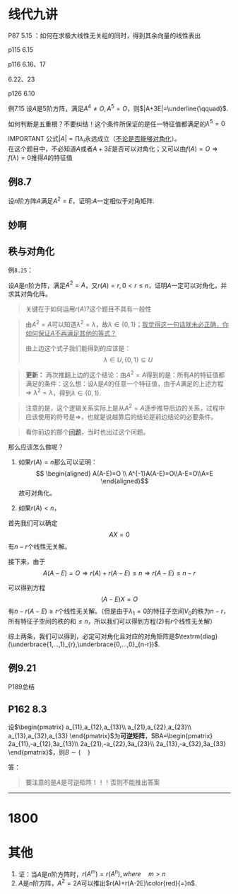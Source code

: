 # 线代九讲
P87 5.15 ：如何在求极大线性无关组的同时，得到其余向量的线性表出

p115   6.15

p116   6.16、17

6.22、23

p126
6.10

<span id="jump">例7.15</span>
设$A$是5阶方阵，满足$A^4\ne O,A^5=O$，则$|A+3E|=\underline{\qquad}$.

如何判断是五重根？不要纠结！这个条件所保证的是任一特征值都满足的$\lambda^5=0$

IMPORTANT 公式$|A|=\prod\lambda_i$永远成立（<u>不论是否能够对角化</u>）。    
在这个题目中，不必知道$A$或者$A+3E$是否可以对角化；又可以由$f(A)=O\Rightarrow f(\lambda)=0$推得$A$的特征值

## 例8.7
设$n$阶方阵$A$满足$A^2=E$，证明:$A$一定相似于对角矩阵.

妙啊
---

## 秩与对角化
例`8.25`：

设$A$是$n$阶方阵，满足$A^2=A$，又$r(A)=r,0 \lt r\le n$，证明$A$一定可以对角化，并求其对角化阵。

> 关键在于如何运用$r(A)$?这个题目不具有一般性

> 由$A^2=A$可以知道$\lambda^2=\lambda$，故$\lambda \in{\{0,1\}}$；<u>我觉得这一句话就未必正确，你如何保证$A$不再满足其他的等式？</u>
> 
> 由上边这个式子我们能得到的应该是：
> $$ \lambda \in{U},\{0,1\}\subseteq{U} $$

> **更新：** 再次推翻上边的这个结论：由$A^2=A$得到的是：所有$A$的特征值都满足的条件：这么想：设$\lambda$是$A$的任意一个特征值，由于$A$满足的上述方程$\Rightarrow\lambda^2=\lambda$，得到$\lambda\in{\{0,1\}}$.

> 注意的是，这个逻辑关系实际上是从$A^2=A$逐步推导后边的关系，过程中应该使用的符号是$\Rightarrow$，也就是说越靠后的结论是前边结论的必要条件。

> 看你前边的那个[问题](#jump)，当时也出过这个问题。

那么应该怎么做呢？

1. 如果$r(A)=n$那么可以证明：
$$ \begin{aligned}
     A(A-E)=O \\ A^{-1}A(A-E)=O\\A-E=O\\A=E
\end{aligned}$$
故可对角化。

2. 如果$r(A)<n$，
 
首先我们可以确定
$$AX=0\tag{1}$$
有$n-r$个线性无关解。

接下来，由于
$$A(A-E)=O \Rightarrow r(A)+r(A-E)\le{n} \Rightarrow{r(A-E)\le{n-r}}$$

可以得到方程
$$ (A-E)X=O \tag{2}$$
有$n-r(A-E)\ge{r}$个线性无关解。（但是由于$\lambda_1=0$的特征子空间$V_0$的秩为$n-r$，所有特征子空间的秩的和$\le{}n$，所以我们可以得到方程$(2)$有$r$个线性无关解）

综上两条，我们可以得到，必定可对角化且对应的对角矩阵是$\textrm{diag}(\underbrace{1,...,1}_{r},\underbrace{0,...,0}_{n-r})$.



## 例9.21

P189总结


## P162 8.3
设$\begin{pmatrix}
     a_{11},a_{12},a_{13}\\
     a_{21},a_{22},a_{23}\\
     a_{13},a_{32},a_{33}
\end{pmatrix}$为**可逆矩阵**，$BA=\begin{pmatrix}
     2a_{11},-a_{12},3a_{13}\\
     2a_{21},-a_{22},3a_{23}\\
     2a_{13},-a_{32},3a_{33}
\end{pmatrix}$，则$B\sim(\quad)$

答：

> 要注意的是$A$是可逆矩阵！！！否则不能推出答案

---

# 1800

# 其他
1. 证：当$A$是$n$阶方阵时，$r(A^m)=r(A^n),where\quad m>n$
2. $A$是$n$阶方阵，$A^2=2A$可以推出$r(A)+r(A-2E)\color{red}{=}n$.